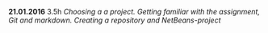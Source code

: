 **21.01.2016** 3.5h *Choosing a a project. Getting familiar with the assignment, Git and markdown. Creating a repository and NetBeans-project*
